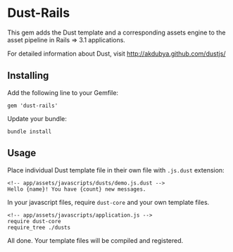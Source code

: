 # Dust-Rails

This gem adds the Dust template and a corresponding assets engine to the asset pipeline in Rails => 3.1 applications.

For detailed information about Dust, visit <http://akdubya.github.com/dustjs/>

## Installing

Add the following line to your Gemfile:

	gem 'dust-rails'

Update your bundle:

	bundle install

## Usage

Place individual Dust template file in their own file with `.js.dust` extension:

	<!-- app/assets/javascripts/dusts/demo.js.dust -->
	Hello {name}! You have {count} new messages.

In your javascript files, require `dust-core` and your own template files.

	<!-- app/assets/javascripts/application.js -->
	require dust-core
	require_tree ./dusts

All done. Your template files will be compiled and registered.
